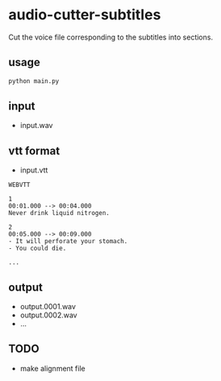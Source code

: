 # audio-cutter-subtitles
Cut the voice file corresponding to the subtitles into sections.

## usage
```sh
python main.py
```

## input
- input.wav

## vtt format
- input.vtt
```
WEBVTT

1
00:01.000 --> 00:04.000
Never drink liquid nitrogen.

2
00:05.000 --> 00:09.000
- It will perforate your stomach.
- You could die.

...
```

## output
- output.0001.wav
- output.0002.wav
- ...

## TODO
- make alignment file
